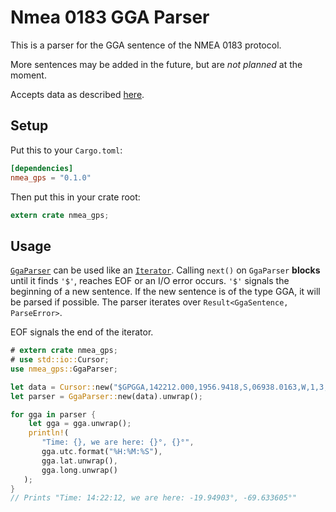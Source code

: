 # Nmea 0183 GGA Parser

This is a parser for the GGA sentence of the NMEA 0183 protocol.

More sentences may be added in the future, but are *not planned* at the moment.

Accepts data as described [here](http://www.catb.org/gpsd/NMEA.html#_gga_global_positioning_system_fix_data).

## Setup

Put this to your `Cargo.toml`:

```toml
[dependencies]
nmea_gps = "0.1.0"
```

Then put this in your crate root:

```rust
extern crate nmea_gps;
```

## Usage

[`GgaParser`](./parser/struct.GgaParser.html) can be used like an
[`Iterator`](https://doc.rust-lang.org/std/iter/trait.Iterator.html).
Calling `next()` on `GgaParser` **blocks** until it finds `'$'`,
reaches EOF or an I/O error occurs. `'$'` signals the beginning of a new sentence.
If the new sentence is of the type GGA, it will be parsed if possible.
The parser iterates over `Result<GgaSentence, ParseError>`.

EOF signals the end of the iterator.

```rust
# extern crate nmea_gps;
# use std::io::Cursor;
use nmea_gps::GgaParser;

let data = Cursor::new("$GPGGA,142212.000,1956.9418,S,06938.0163,W,1,3,5.74,102.1,M,47.9,M,,*57");
let parser = GgaParser::new(data).unwrap();

for gga in parser {
    let gga = gga.unwrap();
    println!(
       "Time: {}, we are here: {}°, {}°",
       gga.utc.format("%H:%M:%S"),
       gga.lat.unwrap(),
       gga.long.unwrap()
   );
}
// Prints "Time: 14:22:12, we are here: -19.94903°, -69.633605°"
```